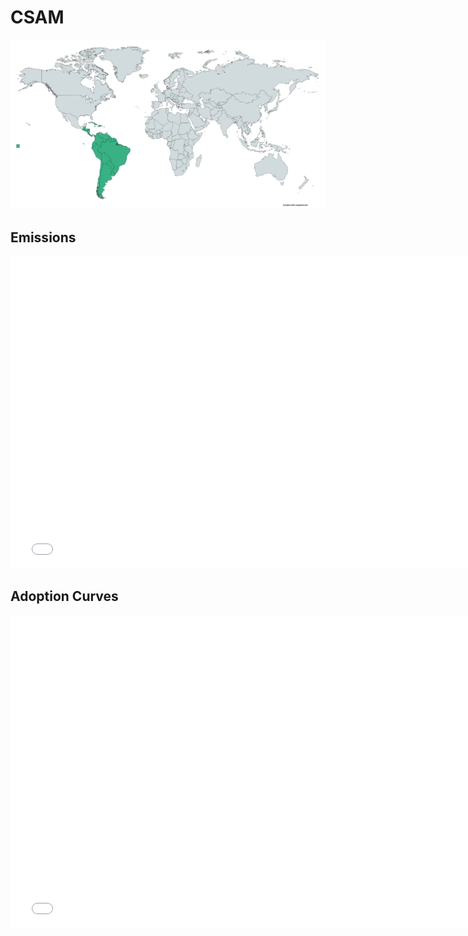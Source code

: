 



# CSAM 
  
![](../region%20maps/CSAM.png)  
  
  

## Emissions
<iframe id='igraph' scrolling='no' style='border:none' seamless='seamless' src= "mwedges-pathway-CSAM-dauncsmxffi.html" height='500' width='150%'></iframe>  
  

## Adoption Curves
<iframe id='igraph' scrolling='no' style='border:none' seamless='seamless' src= "scurves-CSAM-pathway-dauncsmxffi.html" height='500' width='150%'></iframe>  
